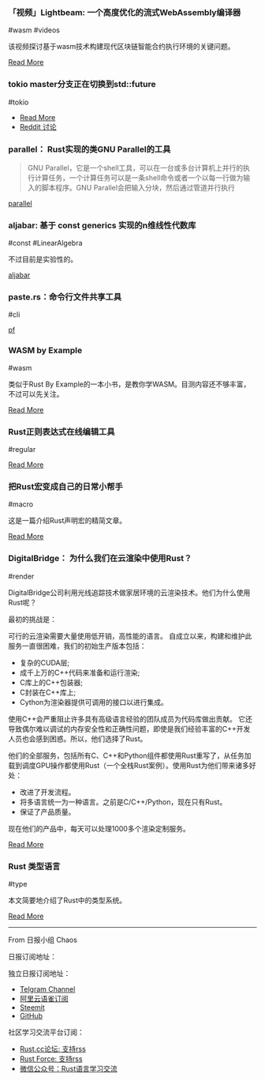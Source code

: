 ### 「视频」Lightbeam: 一个高度优化的流式WebAssembly编译器

#wasm #videos

该视频探讨基于wasm技术构建现代区块链智能合约执行环境的关键问题。

[Read More](https://www.youtube.com/watch?v=q8c5n_1dQm4)

### tokio master分支正在切换到std::future

#tokio

- [Read More](https://github.com/tokio-rs/tokio/issues/804)
- [Reddit 讨论](https://www.reddit.com/r/rust/comments/c5eqj1/tokio_master_branch_switching_to_stdfuture/)

### parallel： Rust实现的类GNU Parallel的工具

> GNU Parallel，它是一个shell工具，可以在一台或多台计算机上并行的执行计算任务，一个计算任务可以是一条shell命令或者一个以每一行做为输入的脚本程序。GNU Parallel会把输入分块，然后通过管道并行执行

[parallel](https://github.com/mmstick/parallel)

### aljabar: 基于 const generics 实现的n维线性代数库

#const #LinearAlgebra

不过目前是实验性的。

[aljabar](https://github.com/maplant/aljabar)

### paste.rs：命令行文件共享工具

#cli

[pf](https://github.com/robatipoor/pf)

###  WASM by Example

#wasm

类似于Rust By Example的一本小书，是教你学WASM。目测内容还不够丰富，不过可以先关注。

[Read More](https://wasmbyexample.dev/)

### Rust正则表达式在线编辑工具

#regular

[Read More](https://rustexp.lpil.uk/)

### 把Rust宏变成自己的日常小帮手

#macro

这是一篇介绍Rust声明宏的精简文章。

[Read More](https://blog.x5ff.xyz/blog/easy-programming-with-rust-macros/)

### DigitalBridge： 为什么我们在云渲染中使用Rust？

#render

DigitalBridge公司利用光线追踪技术做家居环境的云渲染技术。他们为什么使用Rust呢？

最初的挑战是：

可行的云渲染需要大量使用低开销，高性能的语言。 自成立以来，构建和维护此服务一直很困难，我们的初始生产版本包括：

- 复杂的CUDA层;
- 成千上万的C++代码来准备和运行渲染;
- C库上的C++包装器;
- C封装在C++库上;
- Cython为渲染器提供可调用的接口以进行集成。

使用C++会严重阻止许多具有高级语言经验的团队成员为代码库做出贡献。 它还导致偶尔难以调试的内存安全性和正确性问题，即使是我们经验丰富的C++开发人员也会感到困惑。所以，他们选择了Rust。

他们的全部服务，包括所有C、C++和Python组件都使用Rust重写了，从任务加载到调度GPU操作都使用Rust（一个全栈Rust案例）。使用Rust为他们带来诸多好处：

- 改进了开发流程。
- 将多语言统一为一种语言。之前是C/C++/Python，现在只有Rust。
- 保证了产品质量。

现在他们的产品中，每天可以处理1000多个渲染定制服务。


[Read More](https://www.digitalbridge.com/blog/why-were-using-rust-for-cloud-rendering)

### Rust 类型语言

#type

本文简要地介绍了Rust中的类型系统。

[Read More](https://medium.com/journey-to-rust/rust-type-language-48e1c43b1ef4)

---

From 日报小组 Chaos 

日报订阅地址：

独立日报订阅地址：
- [Telgram Channel](https://t.me/rust_daily_news )
- [阿里云语雀订阅](https://www.yuque.com/chaosbot/rustnews)
- [Steemit](https://steemit.com/@blackanger)
- [GitHub](https://github.com/RustStudy/rust_daily_news)

社区学习交流平台订阅：
- [Rust.cc论坛: 支持rss](https://rust.cc)
- [Rust Force: 支持rss](https://rustforce.net/)
- [微信公众号：Rust语言学习交流](https://rust.cc/article?id=ed7c9379-d681-47cb-9532-0db97d883f62)